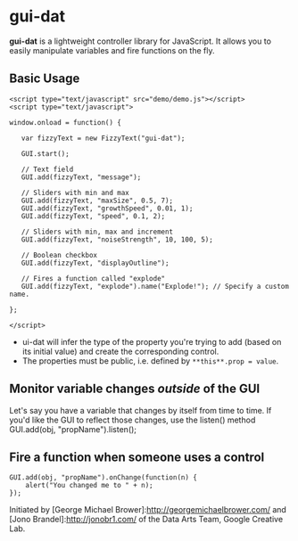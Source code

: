 # gui-dat
**gui-dat** is a lightweight controller library for JavaScript. It allows you to easily manipulate variables and fire functions on the fly.
## Basic Usage
    <script type="text/javascript" src="demo/demo.js"></script>
    <script type="text/javascript">

    window.onload = function() {

       var fizzyText = new FizzyText("gui-dat");

       GUI.start();
   
       // Text field
       GUI.add(fizzyText, "message");

       // Sliders with min and max
       GUI.add(fizzyText, "maxSize", 0.5, 7);
       GUI.add(fizzyText, "growthSpeed", 0.01, 1);
       GUI.add(fizzyText, "speed", 0.1, 2);
   
       // Sliders with min, max and increment
       GUI.add(fizzyText, "noiseStrength", 10, 100, 5);
   
       // Boolean checkbox
       GUI.add(fizzyText, "displayOutline");

       // Fires a function called "explode"
       GUI.add(fizzyText, "explode").name("Explode!"); // Specify a custom name.
   
    };

    </script>
+   ui-dat will infer the type of the property you're trying to add (based on its initial value) and create the corresponding control.
+   The properties must be public, i.e. defined by `**this**.prop = value`.

## Monitor variable changes <i>outside</i> of the GUI
Let's say you have a variable that changes by itself from time to time. If you'd like the GUI to reflect those changes, use the listen() method
    GUI.add(obj, "propName").listen();
## Fire a function when someone uses a control
    GUI.add(obj, "propName").onChange(function(n) {
        alert("You changed me to " + n);
    });
Initiated by [George Michael Brower]:http://georgemichaelbrower.com/ and [Jono Brandel]:http://jonobr1.com/ of the Data Arts Team, Google Creative Lab.
